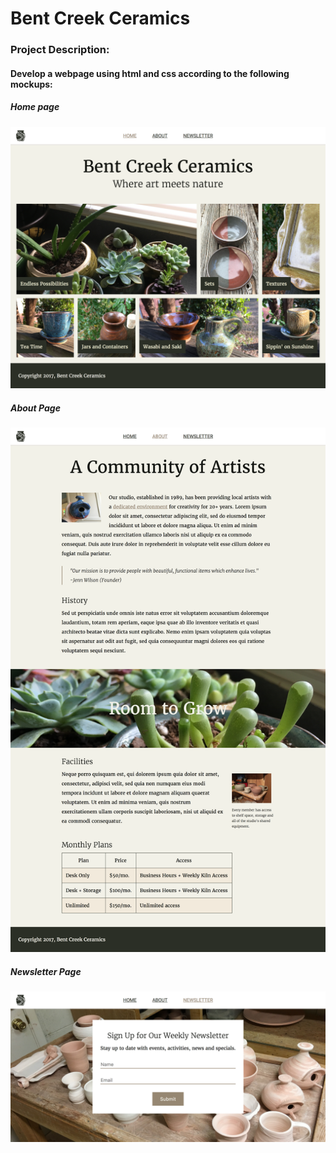 # Bent Creek Ceramics

### Project Description:

#### Develop a webpage using html and css according to the following mockups:

##### Home page
![alt text](./project-layout/home-page-layout.png "Home Page")

##### About Page
![alt text](./project-layout/about-page-layout.png "About Page")

##### Newsletter Page
![alt text](./project-layout/newsletter-page-layout.png "Newsletter Page")
